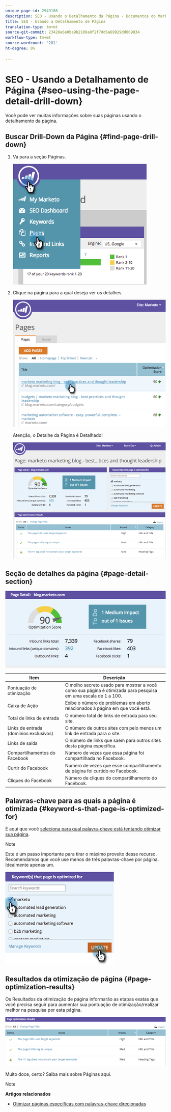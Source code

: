 ```yaml
---
unique-page-id: 2949186
description: SEO - Usando o Detalhamento da Página - Documentos do Marketing - Documentação do Produto
title: SEO - Usando a Detalhamento de Página
translation-type: tm+mt
source-git-commit: 23428a6e0ba9b2108a8f2f7dd6a69929dd069834
workflow-type: tm+mt
source-wordcount: '281'
ht-degree: 0%

---
```



# SEO - Usando a Detalhamento de Página {#seo-using-the-page-detail-drill-down}

Você pode ver muitas informações sobre suas páginas usando o detalhamento da página.

## Buscar Drill-Down da Página {#find-page-drill-down}

1. Vá para a seção Páginas.

   ![](assets/image2014-9-17-21-3a54-3a53.png)

1. Clique na página para a qual deseja ver os detalhes.

   ![](assets/image2014-9-17-21-3a54-3a58.png)

   Atenção, o Detalhe da Página é Detalhado!

   ![](assets/image2014-9-17-21-3a55-3a2.png)

## Seção de detalhes da página {#page-detail-section}

![](assets/image2014-9-17-21-3a55-3a46.png)

| Item | Descrição |
|---|---|
| Pontuação de otimização | O molho secreto usado para mostrar a você como sua página é otimizada para pesquisa em uma escala de 1 a 100. |
| Caixa de Ação | Exibe o número de problemas em aberto relacionados à página em que você está. |
| Total de links de entrada | O número total de links de entrada para seu site. |
| Links de entrada (domínios exclusivos) | O número de outros sites com pelo menos um link de entrada para o site. |
| Links de saída | O número de links que saem para outros sites desta página específica. |
| Compartilhamentos do Facebook | Número de vezes que essa página foi compartilhada no Facebook. |
| Curtir do Facebook | Número de vezes que esse compartilhamento de página foi curtido no Facebook. |
| Cliques do Facebook | Número de cliques do compartilhamento do Facebook. |

## Palavras-chave para as quais a página é otimizada  {#keyword-s-that-page-is-optimized-for}

É aqui que você [seleciona para qual palavra-chave está tentando otimizar sua página](../../../../product-docs/additional-apps/seo/keywords/seo-optimize-specific-pages-with-targeted-keywords.md).

>[!NOTE]
>
>Este é um passo importante para tirar o máximo proveito desse recurso. Recomendamos que você use menos de três palavras-chave por página. Idealmente apenas um.

![](assets/image2014-9-17-21-3a56-3a35.png)

## Resultados da otimização de página {#page-optimization-results}

Os Resultados da otimização de página informarão as etapas exatas que você precisa seguir para aumentar sua pontuação de otimização/realizar melhor na pesquisa por esta página.

![](assets/image2014-9-17-21-3a56-3a41.png)

Muito doce, certo? Saiba mais sobre Páginas aqui.

>[!NOTE]
>
>**Artigos relacionados**
>
>* [Otimizar páginas específicas com palavras-chave direcionadas](../../../../product-docs/additional-apps/seo/keywords/seo-optimize-specific-pages-with-targeted-keywords.md)

>



